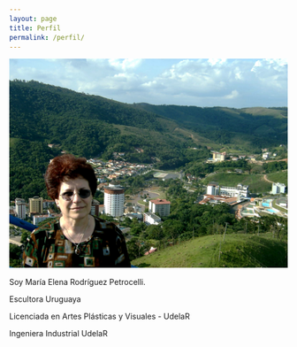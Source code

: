```yaml
---
layout: page
title: Perfil
permalink: /perfil/
---
```


![Foto de perfil](/content/images/perfil.jpg)

Soy María Elena Rodríguez Petrocelli.

Escultora Uruguaya 

Licenciada en Artes Plásticas y Visuales - UdelaR

Ingeniera Industrial UdelaR
